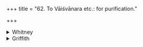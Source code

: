 +++
title = "62. To Vāiśvānara etc.: for purification."

+++

<details><summary>Whitney</summary>

### Comment
Found also in Pāipp. xix. (but the first verse is given only by its pratīka, and has not been found elsewhere), and its first two verses in other texts, as noted below. Agrees in use with the preceding hymn as regards the gaṇas to which it is reckoned (Kāuś. 9. 2, and note to 50. 13; Keś. ⌊to 61. 5⌋ and the comm. ⌊page 37 end⌋ further have it, with vi. 19 and 51, in a pavitra gaṇa), and (41. 14) in the rite for good fortune; and it appears (41. 15) in another similar rite, with worship of the rising sun; and is added (note to 41. 13) in one for luck in gambling.


### Translations
Translated: Griffith, i. 279.
</details>

<details><summary>Griffith</summary>

A prayer for purification and riches
</details>
